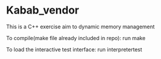# Kabab_vendor
This is a C++ exercise aim to dynamic memory management

To compile(make file already included in repo):
run make 

To load the interactive test interface:
run interpretertest
